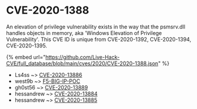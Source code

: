 # CVE-2020-1388

An elevation of privilege vulnerability exists in the way that the psmsrv.dll handles objects in memory, aka 'Windows Elevation of Privilege Vulnerability'. This CVE ID is unique from CVE-2020-1392, CVE-2020-1394, CVE-2020-1395.

{% embed url="https://github.com/Live-Hack-CVE/full_database/blob/main/cves/2020/CVE-2020-1388.json" %}


* Ls4ss ~> [CVE-2020-13886](https://www.alice-snow.ru/2020/database/cve-2020-1388/cve-2020-13886-ls4ss)
* west9b ~> [F5-BIG-IP-POC](https://www.alice-snow.ru/2020/database/cve-2020-1388/f5-big-ip-poc-west9b)
* gh0st56 ~> [CVE-2020-13889](https://www.alice-snow.ru/2020/database/cve-2020-1388/cve-2020-13889-gh0st56)
* hessandrew ~> [CVE-2020-13884](https://www.alice-snow.ru/2020/database/cve-2020-1388/cve-2020-13884-hessandrew)
* hessandrew ~> [CVE-2020-13885](https://www.alice-snow.ru/2020/database/cve-2020-1388/cve-2020-13885-hessandrew)